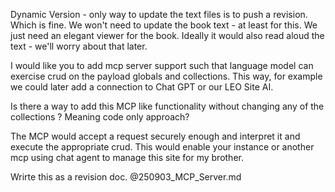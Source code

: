 Dynamic Version - only way to update the text files is to push a revision. Which is fine. We won't need to update the book text - at least for this. We just need an elegant viewer for the book. Ideally it would also read aloud the text - we'll worry about that later. 

I would like you to add mcp server support such that language model can exercise crud on the payload globals and collections. This way, for example we could later add a connection to Chat GPT or our LEO Site AI. 

Is there a way to add this MCP like functionality without changing any of the collections ? Meaning code only approach? 

The MCP would accept a request securely enough and interpret it and execute the appropriate crud. This would enable your instance or another mcp using chat agent to manage this site for my brother.

Wrirte this as a revision doc. @250903_MCP_Server.md 